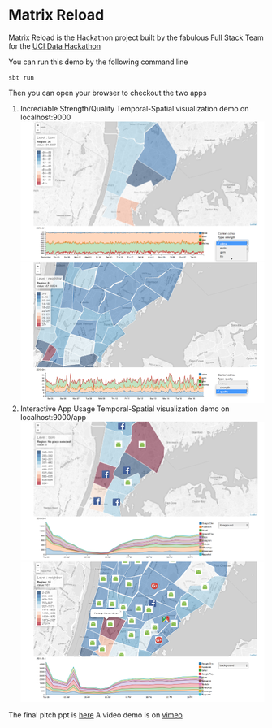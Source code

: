 Matrix Reload
=================================

Matrix Reload is the Hackathon project built by the fabulous [Full Stack](https://www.instagram.com/p/BFevlvngIik/) Team for the
[UCI Data Hackathon](ucidatahackathon.com)

You can run this demo by the following command line

```
sbt run
```

Then you can open your browser to checkout the two apps

1. Incrediable Strength/Quality Temporal-Spatial visualization demo on localhost:9000 
![Signal Strengh Geo Distribution](/public/screenshots/signal-strengh.png?raw=true "Signal Strength of CDMA")
![Zoomin](/public/screenshots/signal-strengh-zoomin.png?raw=true "Zoomin to next level")
2. Interactive App Usage Temporal-Spatial visualization demo on localhost:9000/app
![App Usage](/public/screenshots/appusage.png?raw=true "Most popular app for different neighborhood")
![Backgroud App](/public/screenshots/appusage-bg.png?raw=true "Distribution of the Backgound App")

The final pitch ppt is [here](https://docs.google.com/presentation/d/1nLOMq0aH2IWtdfdfFy9qgqfMzK7uTod8ij07-7pejIo/edit?usp=sharing)
A video demo is on [vimeo](https://vimeo.com/167025700)

